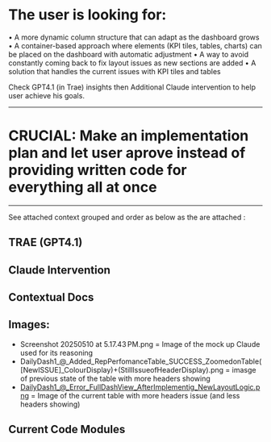 
# The user is looking for:

• A more dynamic column structure that can adapt as the dashboard grows
• A container-based approach where elements (KPI tiles, tables, charts) can be placed on the dashboard with automatic adjustment
• A way to avoid constantly coming back to fix layout issues as new sections are added
• A solution that handles the current issues with KPI tiles and tables

Check GPT4.1 (in Trae) insights then Additional Claude intervention to help user achieve his goals.  

---

# CRUCIAL: Make an implementation plan and let user aprove instead of providing written code for everything all at once 

---

See attached context grouped and order as below as the are attached :
 ## TRAE (GPT4.1)
## Claude Intervention
## Contextual Docs
## Images:
   - Screenshot 20250510 at 5.17.43 PM.png = Image of the mock up Claude used for its reasoning
   - DailyDash1_@_Added_RepPerfomanceTable_SUCCESS_ZoomedonTable([NewISSUE]_ColourDisplay)+(StillIssueofHeaderDisplay).png = imasge of previous state of the table with more headers showing
   - DailyDash1_@_Error_FullDashView_AfterImplementig_NewLayoutLogic.png = Image of the current table with more headers issue (and less headers showing)
## Current Code Modules